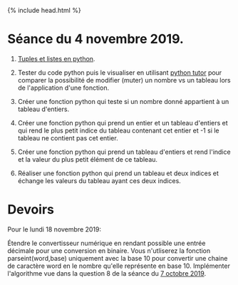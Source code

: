 {% include head.html %}

# Séance du 4 novembre 2019.

1. [Tuples et listes en python](https://pixees.fr/informatiquelycee/n_site/nsi_prem_pythonSequence.html).

2. Tester du code python puis le visualiser en utilisant [python tutor](http://pythontutor.com/visualize.html#mode=edit) pour comparer la possibilité de modifier (muter) un nombre vs un tableau lors de l'application d'une fonction. 

3. Créer une fonction python qui teste si un nombre donné appartient à un tableau d'entiers.

4. Créer une fonction python qui prend un entier et un tableau d'entiers et qui rend le plus petit indice du tableau contenant cet entier et -1 si le tableau ne contient pas cet entier.

5. Créer une fonction python qui prend un tableau d'entiers et rend l'indice et la valeur du plus petit élément de ce tableau.

6. Réaliser une fonction python qui prend un tableau et deux indices et échange les valeurs du tableau ayant ces deux indices.

# Devoirs

Pour le lundi 18 novembre 2019:

Étendre le convertisseur numérique en rendant possible une entrée décimale pour une conversion en binaire. Vous n'utliserez la fonction parseint(word,base) uniquement avec la base 10 pour convertir une chaine de caractère word en le nombre qu'elle représente en base 10. Implémenter l'algorithme vue dans la question 8 de la séance du [7 octobre 2019](https://edisondelorgues.github.io/NSI/191007).
